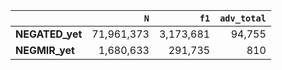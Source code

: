 |                 |        `N` |      `f1` |   `adv_total` |
|:----------------|-----------:|----------:|--------------:|
| **NEGATED_yet** | 71,961,373 | 3,173,681 |        94,755 |
| **NEGMIR_yet**  |  1,680,633 |   291,735 |           810 |